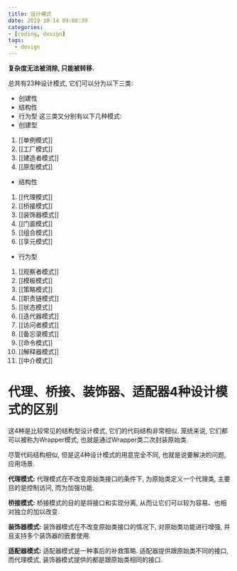 ```yaml
---
title: 设计模式
date: 2019-10-14 09:08:39
categories:
- [coding, design]
tags:
  - design
---
```


**复杂度无法被消除, 只能被转移.**

总共有23种设计模式, 它们可以分为以下三类:
- 创建性
- 结构性
- 行为型
这三类又分别有以下几种模式:
- 创建型
1. [[单例模式]]
2. [[工厂模式]]
3. [[建造者模式]]
4. [[原型模式]]
- 结构性
1. [[代理模式]]
2. [[桥接模式]]
3. [[装饰器模式]]
4. [[门面模式]]
5. [[组合模式]]
6. [[享元模式]]
- 行为型
1. [[观察者模式]]
2. [[模板模式]]
3. [[策略模式]]
4. [[职责链模式]]
5. [[状态模式]]
6. [[迭代器模式]]
7. [[访问者模式]]
8. [[备忘录模式]]
9. [[命令模式]]
10. [[解释器模式]]
11. [[中介模式]]


# 代理、桥接、装饰器、适配器4种设计模式的区别

这4种是比较常见的结构型设计模式, 它们的代码结构非常相似. 笼统来说, 它们都可以被称为Wrapper模式, 也就是通过Wrapper类二次封装原始类.

尽管代码结构相似, 但是这4种设计模式的用意完全不同, 也就是说要解决的问题, 应用场景.

**代理模式:** 代理模式在不改变原始类接口的条件下, 为原始类定义一个代理类, 主要目的是控制访问, 而为加强功能.

**桥接模式:** 桥接模式的目的是将接口和实现分离, 从而让它们可以较为容易、也相对独立的加以改变.

**装饰器模式:** 装饰器模式在不改变原始类接口的情况下, 对原始类功能进行增强, 并且支持多个装饰器的嵌套使用.

**适配器模式:** 适配器模式是一种事后的补救策略. 适配器提供跟原始类不同的接口, 而代理模式, 装饰器模式提供的都是跟原始类相同的接口.

